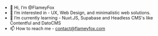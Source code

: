- 👋 Hi, I’m @FlameyFox
- 👀 I’m interested in - UX, Web Design, and minimalistic web solutions.
- 🌱 I’m currently learning - Nuxt.JS, Supabase and Headless CMS's like Contentful and DatoCMS
- 📫 How to reach me - contact@flameyfox.com

<!---
FlameyFox/FlameyFox is a ✨ special ✨ repository because its `README.md` (this file) appears on your GitHub profile.
You can click the Preview link to take a look at your changes.
--->
